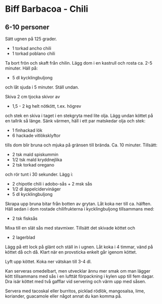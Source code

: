 Biff Barbacoa - Chili
=====================

6-10 personer
-------------

Sätt ugnen på 125 grader.

- 1 torkad ancho chili
- 1 torkad poblano chili

Ta bort frön och skaft från chilin. Lägg dom i en kastrull och rosta ca. 2-5 minuter. Häll på:

- 5 dl kycklingbuljong

och låt sjuda i 5 minuter. Ställ undan.

Skiva 2 cm tjocka skivor av

- 1,5 - 2 kg helt nötkött, t.ex. högrev

och stek en skiva i taget i en stekgryta med lite olja. Lägg undan köttet på en tallrik så länge. Sänk värmen, häll i ett par matskedar olja och stek:

- 1 finhackad lök
- 6 hackade vitlöksklyftor

tills dom blir bruna och mjuka på gränsen till brända. Ca. 10 minuter. Tillsätt:

- 2 tsk mald spiskummin
- 1/2 tsk mald kryddnejlika
- 2 tsk torkad oregano

och rör tunt i 30 sekunder. Lägg i:

- 2 chipotle chili i adobo-sås + 2 msk sås
- 1/2 dl äppelcidervinäger
- 5 dl kycklingbuljong

Skrapa upp bruna bitar från botten av grytan. Låt koka ner till ca. hälften. Häll sedan i dom rostade chilifrukterna i kycklingbuljong tillsammans med:

- 2 tsk fisksås

Mixa till en slät sås med stavmixer. Tillsätt det skivade köttet och

- 2 lagerblad

Lägg på ett lock på glänt och ställ in i ugnen. Låt koka i 4 timmar, vänd på köttet då och då. Klart när en provsticka enkelt går igenom köttet.

Lyft upp köttet. Koka ner vätskan till 3-4 dl. 

Kan serveras omedelbart, men utvecklar ännu mer smak om man lägger kött tillsammans med sås i en lufttät förpackning i kylen upp till fem dagar. Dra isär köttet med två gafflar vid servering och värm upp med såsen.

Servera med tacoskal eller burritos, picklad rödlök, mangosalsa, lime, koriander, guacamole eller något annat du kan komma på.